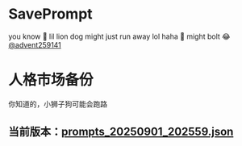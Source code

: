 # SavePrompt
you know 🫠 lil lion dog might just run away lol
haha 🐶 might bolt 😂 [@advent259141](https://github.com/advent259141)

# 人格市场备份
你知道的，小狮子狗可能会跑路

## 当前版本：[prompts_20250901_202559.json](https://github.com/Larch-C/SavePrompt/blob/main/prompts_20250901_202559.json)
